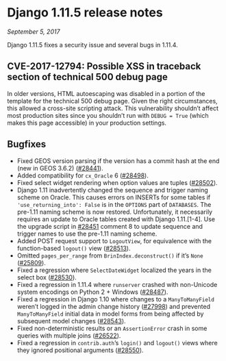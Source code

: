 # Django 1.11.5 release notes

*September 5, 2017*

Django 1.11.5 fixes a security issue and several bugs in 1.11.4.

## CVE-2017-12794: Possible XSS in traceback section of technical 500 debug page

In older versions, HTML autoescaping was disabled in a portion of the template
for the technical 500 debug page. Given the right circumstances, this allowed
a cross-site scripting attack. This vulnerability shouldn’t affect most
production sites since you shouldn’t run with `DEBUG = True` (which makes
this page accessible) in your production settings.

## Bugfixes

* Fixed GEOS version parsing if the version has a commit hash at the end (new
  in GEOS 3.6.2) ([#28441](https://code.djangoproject.com/ticket/28441)).
* Added compatibility for `cx_Oracle` 6 ([#28498](https://code.djangoproject.com/ticket/28498)).
* Fixed select widget rendering when option values are tuples ([#28502](https://code.djangoproject.com/ticket/28502)).
* Django 1.11 inadvertently changed the sequence and trigger naming scheme on
  Oracle. This causes errors on INSERTs for some tables if
  `'use_returning_into': False` is in the `OPTIONS` part of `DATABASES`.
  The pre-1.11 naming scheme is now restored. Unfortunately, it necessarily
  requires an update to Oracle tables created with Django 1.11.[1-4]. Use the
  upgrade script in [#28451](https://code.djangoproject.com/ticket/28451) comment 8 to update sequence and trigger
  names to use the pre-1.11 naming scheme.
* Added POST request support to `LogoutView`, for equivalence with the
  function-based `logout()` view ([#28513](https://code.djangoproject.com/ticket/28513)).
* Omitted `pages_per_range` from `BrinIndex.deconstruct()` if it’s `None`
  ([#25809](https://code.djangoproject.com/ticket/25809)).
* Fixed a regression where `SelectDateWidget` localized the years in the
  select box ([#28530](https://code.djangoproject.com/ticket/28530)).
* Fixed a regression in 1.11.4 where `runserver` crashed with non-Unicode
  system encodings on Python 2 + Windows ([#28487](https://code.djangoproject.com/ticket/28487)).
* Fixed a regression in Django 1.10 where changes to a `ManyToManyField`
  weren’t logged in the admin change history ([#27998](https://code.djangoproject.com/ticket/27998)) and prevented
  `ManyToManyField` initial data in model forms from being affected by
  subsequent model changes ([#28543](https://code.djangoproject.com/ticket/28543)).
* Fixed non-deterministic results or an `AssertionError` crash in some
  queries with multiple joins ([#26522](https://code.djangoproject.com/ticket/26522)).
* Fixed a regression in `contrib.auth`’s `login()` and `logout()` views
  where they ignored positional arguments ([#28550](https://code.djangoproject.com/ticket/28550)).
